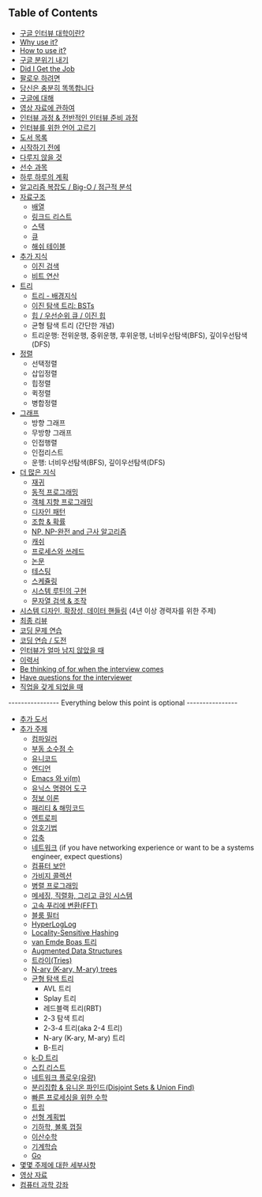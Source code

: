 ## Table of Contents

- [구글 인터뷰 대학이란?](README.md#구글-인터뷰-대학이란)
- [Why use it?](README.md#why-use-it)
- [How to use it?](README.md#how-to-use-it)
- [구글 분위기 내기](README.md#구글-분위기-내기)
- [Did I Get the Job](README.md#did-i-get-the-job)
- [팔로우 하려면](README.md#팔로우-하려면)
- [당신은 충분히 똑똑합니다](README.md#당신은-충분히-똑똑합니다)
- [구글에 대해](README.md#구글에-대해)
- [영상 자료에 관하여](README.md#영상-자료에-관하여)
- [인터뷰 과정 & 전반적인 인터뷰 준비 과정](README.md#인터뷰-과정--전반적인-인터뷰-준비-과정)
- [인터뷰를 위한 언어 고르기](README.md#인터뷰를-위한-언어-고르기)
- [도서 목록](README.md#도서-목록)
- [시작하기 전에](README.md#시작하기-전에)
- [다루지 않을 것](README.md#다루지-않을-것)
- [선수 과목](README.md#선수-과목)
- [하루 하루의 계획](README.md#하루-하루의-계획)
- [알고리즘 복잡도 / Big-O / 점근적 분석](README.md#알고리즘-복잡도--big-o--점근적-분석)
- [자료구조](README.md#자료구조)
    - [배열](README.md#배열)
    - [링크드 리스트](README.md#링크드-리스트)
    - [스택](README.md#스택)
    - [큐](README.md#큐)
    - [해쉬 테이블](README.md#해쉬-테이블)
- [추가 지식](README.md#more-knowledge)
    - [이진 검색](README.md#binary-search)
    - [비트 연산](README.md#bitwise-operations)
- [트리](README.md#trees)
    - [트리 - 배경지식](README.md#trees---notes--background)
    - [이진 탐색 트리: BSTs](README.md#binary-search-trees-bsts)
    - [힙 / 우선순위 큐 / 이진 힙](README.md#heap--priority-queue--binary-heap)
    - 균형 탐색 트리 (간단한 개념)
    - 트리운행: 전위운행, 중위운행, 후위운행, 너비우선탐색(BFS), 깊이우선탐색(DFS)
- [정렬](README.md#sorting)
    - 선택정렬
    - 삽입정렬
    - 힙정렬
    - 퀵정렬
    - 병합정렬
- [그래프](README.md#graphs)
    - 방향 그래프
    - 무방향 그래프
    - 인접행렬
    - 인접리스트
    - 운행: 너비우선탐색(BFS), 깊이우선탐색(DFS)
- [더 많은 지식](README.md#even-more-knowledge)
    - [재귀](README.md#recursion)
    - [동적 프로그래밍](README.md#dynamic-programming)
    - [객체 지향 프로그래밍](README.md#object-oriented-programming)
    - [디자인 패턴](README.md#design-patterns)
    - [조합 & 확률](README.md#combinatorics-n-choose-k--probability)
    - [NP, NP-완전 and 근사 알고리즘](README.md#np-np-complete-and-approximation-algorithms)
    - [캐쉬](README.md#caches)
    - [프로세스와 쓰레드](README.md#processes-and-threads)
    - [논문](README.md#papers)
    - [테스팅](README.md#testing)
    - [스케쥴링](README.md#scheduling)
    - [시스템 루틴의 구현](README.md#implement-system-routines)
    - [문자열 검색 & 조작](README.md#string-searching--manipulations)
- [시스템 디자인, 확장성, 데이터 핸들링](README.md#system-design-scalability-data-handling) (4년 이상 경력자를 위한 주제)
- [최종 리뷰](README.md#final-review)
- [코딩 문제 연습](README.md#coding-question-practice)
- [코딩 연습 / 도전](README.md#coding-exerciseschallenges)
- [인터뷰가 얼마 남지 않았을 때](README.md#once-youre-closer-to-the-interview)
- [이력서](README.md#your-resume)
- [Be thinking of for when the interview comes](README.md#be-thinking-of-for-when-the-interview-comes)
- [Have questions for the interviewer](README.md#have-questions-for-the-interviewer)
- [직업을 갖게 되었을 때](README.md#once-youve-got-the-job)

---------------- Everything below this point is optional ----------------

- [추가 도서](README.md#additional-books)
- [추가 주제](README.md#additional-learning)
    - [컴파일러](README.md#compilers)
    - [부동 소수점 수](README.md#floating-point-numbers)
    - [유니코드](README.md#unicode)
    - [엔디언](README.md#endianness)
    - [Emacs 와 vi(m)](README.md#emacs-and-vim)
    - [유닉스 명령어 도구](README.md#unix-command-line-tools)
    - [정보 이론](README.md#information-theory)
    - [패리티 & 해밍코드](README.md#parity--hamming-code)
    - [엔트로피](README.md#entropy)
    - [암호기법](README.md#cryptography)
    - [압축](README.md#compression)
    - [네트워크](README.md#networking) (if you have networking experience or want to be a systems engineer, expect questions)
    - [컴퓨터 보안](README.md#computer-security)
    - [가비지 콜렉션](README.md#garbage-collection)
    - [병렬 프로그래밍](README.md#parallel-programming)
    - [메세징, 직렬화, 그리고 큐잉 시스템](README.md#messaging-serialization-and-queueing-systems)
    - [고속 푸리에 변환(FFT)](README.md#fast-fourier-transform)
    - [블룸 필터](README.md#bloom-filter)
    - [HyperLogLog](README.md#hyperloglog)
    - [Locality-Sensitive Hashing](README.md#locality-sensitive-hashing)
    - [van Emde Boas 트리](README.md#van-emde-boas-trees)
    - [Augmented Data Structures](README.md#augmented-data-structures)
    - [트라이(Tries)](README.md#tries)
    - [N-ary (K-ary, M-ary) trees](README.md#n-ary-k-ary-m-ary-trees)
    - [균형 탐색 트리](README.md#balanced-search-trees)
        - AVL 트리
        - Splay 트리
        - 레드블랙 트리(RBT)
        - 2-3 탐색 트리
        - 2-3-4 트리(aka 2-4 트리)
        - N-ary (K-ary, M-ary) 트리
        - B-트리
    - [k-D 트리](README.md#k-d-trees)
    - [스킵 리스트](README.md#skip-lists)
    - [네트워크 플로우(유량)](README.md#network-flows)
    - [분리집합 & 유니온 파인드(Disjoint Sets & Union Find)](README.md#disjoint-sets--union-find)
    - [빠른 프로세싱을 위한 수학](README.md#math-for-fast-processing)
    - [트립](README.md#treap)
    - [선형 계획법](README.md#linear-programming)
    - [기하학, 볼록 껍질](README.md#geometry-convex-hull)
    - [이산수학](README.md#discrete-math)
    - [기계학습](README.md#machine-learning)
    - [Go](README.md#go)
- [몇몇 주제에 대한 세부사항](README.md#additional-detail-on-some-subjects)
- [영상 자료](README.md#video-series)
- [컴퓨터 과학 강좌](README.md#computer-science-courses)
